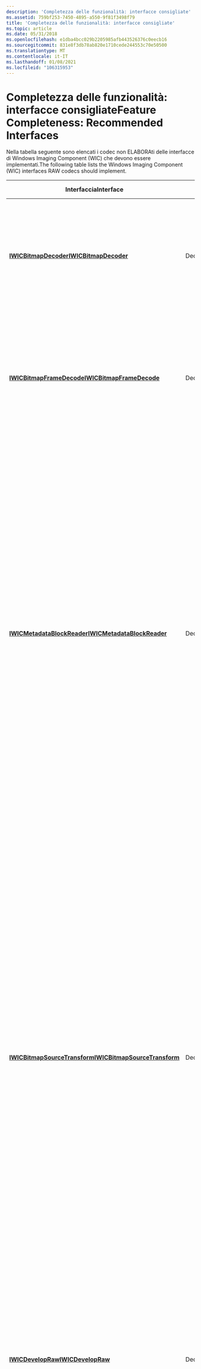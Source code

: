 ```yaml
---
description: 'Completezza delle funzionalità: interfacce consigliate'
ms.assetid: 759bf253-7450-4895-a550-9f81f3498f79
title: 'Completezza delle funzionalità: interfacce consigliate'
ms.topic: article
ms.date: 05/31/2018
ms.openlocfilehash: e1dba4bcc029b2205985afb443526376c0eecb16
ms.sourcegitcommit: 831e8f3db78ab820e1710cede244553c70e50500
ms.translationtype: MT
ms.contentlocale: it-IT
ms.lasthandoff: 01/08/2021
ms.locfileid: "106315953"
---
```

# <a name="feature-completeness-recommended-interfaces"></a><span data-ttu-id="e0a7a-103">Completezza delle funzionalità: interfacce consigliate</span><span class="sxs-lookup"><span data-stu-id="e0a7a-103">Feature Completeness: Recommended Interfaces</span></span>

<span data-ttu-id="e0a7a-104">Nella tabella seguente sono elencati i codec non ELABORAti delle interfacce di Windows Imaging Component (WIC) che devono essere implementati.</span><span class="sxs-lookup"><span data-stu-id="e0a7a-104">The following table lists the Windows Imaging Component (WIC) interfaces RAW codecs should implement.</span></span>



<table>
<colgroup>
<col style="width: 33%" />
<col style="width: 33%" />
<col style="width: 33%" />
</colgroup>
<thead>
<tr class="header">
<th><span data-ttu-id="e0a7a-105">Interfaccia</span><span class="sxs-lookup"><span data-stu-id="e0a7a-105">Interface</span></span></th>
<th><span data-ttu-id="e0a7a-106">Necessario per</span><span class="sxs-lookup"><span data-stu-id="e0a7a-106">Required for</span></span></th>
<th><span data-ttu-id="e0a7a-107">Descrizione</span><span class="sxs-lookup"><span data-stu-id="e0a7a-107">Description</span></span></th>
</tr>
</thead>
<tbody>
<tr class="odd">
<td><span data-ttu-id="e0a7a-108"><a href="/windows/desktop/api/Wincodec/nn-wincodec-iwicbitmapdecoder"><strong>IWICBitmapDecoder</strong></a></span><span class="sxs-lookup"><span data-stu-id="e0a7a-108"><a href="/windows/desktop/api/Wincodec/nn-wincodec-iwicbitmapdecoder"><strong>IWICBitmapDecoder</strong></a></span></span></td>
<td><span data-ttu-id="e0a7a-109">Decodificatori</span><span class="sxs-lookup"><span data-stu-id="e0a7a-109">Decoders</span></span></td>
<td><span data-ttu-id="e0a7a-110">Rappresenta il punto di partenza per la decodifica di un file di immagine.</span><span class="sxs-lookup"><span data-stu-id="e0a7a-110">Represents the starting point for decoding an image file.</span></span> <span data-ttu-id="e0a7a-111">Fornisce l'accesso alle proprietà a livello di contenitore come anteprime, frame e tavolozza.</span><span class="sxs-lookup"><span data-stu-id="e0a7a-111">Provides access to container-level properties like thumbnails, frames, and palette.</span></span><br/></td>
</tr>
<tr class="even">
<td><span data-ttu-id="e0a7a-112"><a href="/windows/desktop/api/Wincodec/nn-wincodec-iwicbitmapframedecode"><strong>IWICBitmapFrameDecode</strong></a></span><span class="sxs-lookup"><span data-stu-id="e0a7a-112"><a href="/windows/desktop/api/Wincodec/nn-wincodec-iwicbitmapframedecode"><strong>IWICBitmapFrameDecode</strong></a></span></span></td>
<td><span data-ttu-id="e0a7a-113">Decodificatori</span><span class="sxs-lookup"><span data-stu-id="e0a7a-113">Decoders</span></span></td>
<td><span data-ttu-id="e0a7a-114">Rappresenta un frame di immagine specifico all'interno del contenitore che fornisce l'accesso alle proprietà a livello di frame.</span><span class="sxs-lookup"><span data-stu-id="e0a7a-114">Represents a specific image frame within the container that provides access to frame-level properties.</span></span> <span data-ttu-id="e0a7a-115">Si tratta dell'interfaccia che decodifica i bit dell'immagine effettivi.</span><span class="sxs-lookup"><span data-stu-id="e0a7a-115">This is the interface that decodes the actual image bits.</span></span><br/></td>
</tr>
<tr class="odd">
<td><span data-ttu-id="e0a7a-116"><a href="/windows/desktop/api/Wincodecsdk/nn-wincodecsdk-iwicmetadatablockreader"><strong>IWICMetadataBlockReader</strong></a></span><span class="sxs-lookup"><span data-stu-id="e0a7a-116"><a href="/windows/desktop/api/Wincodecsdk/nn-wincodecsdk-iwicmetadatablockreader"><strong>IWICMetadataBlockReader</strong></a></span></span></td>
<td><span data-ttu-id="e0a7a-117">Decodificatori</span><span class="sxs-lookup"><span data-stu-id="e0a7a-117">Decoders</span></span></td>
<td><span data-ttu-id="e0a7a-118">Obbligatorio per l'enumerazione e l'iterazione nei blocchi di metadati e per richiamare i reader di metadati appropriati durante la lettura da un file di immagine.</span><span class="sxs-lookup"><span data-stu-id="e0a7a-118">Required for enumerating and iterating through metadata blocks and invoking the appropriate metadata readers when reading from an image file.</span></span> <br/>
<blockquote>
[!Note]<br />
<span data-ttu-id="e0a7a-119">Se il formato del contenitore non elaborato è compatibile con TIFF oppure utilizza IFDs o IRBs standard per archiviare i metadati EXIF o XMP, gli autori di codec possono scegliere di richiamare i lettori di metadati predefiniti anziché scriverne di propri.</span><span class="sxs-lookup"><span data-stu-id="e0a7a-119">If the RAW container format is TIFF compatible or uses standard IFDs or IRBs to store EXIF or XMP metadata, codec authors can choose to invoke the built-in metadata readers rather than writing their own.</span></span>
</blockquote>
<br/> <br/></td>
</tr>
<tr class="even">
<td><span data-ttu-id="e0a7a-120"><a href="/windows/desktop/api/Wincodec/nn-wincodec-iwicbitmapsourcetransform"><strong>IWICBitmapSourceTransform</strong></a></span><span class="sxs-lookup"><span data-stu-id="e0a7a-120"><a href="/windows/desktop/api/Wincodec/nn-wincodec-iwicbitmapsourcetransform"><strong>IWICBitmapSourceTransform</strong></a></span></span></td>
<td><span data-ttu-id="e0a7a-121">Decodificatori</span><span class="sxs-lookup"><span data-stu-id="e0a7a-121">Decoders</span></span></td>
<td><span data-ttu-id="e0a7a-122">Consente al chiamante di specificare il formato di ridimensionamento, ritaglio, rotazione o pixel desiderato per l'immagine decodificata, che può migliorare significativamente le prestazioni del decodificatore.</span><span class="sxs-lookup"><span data-stu-id="e0a7a-122">Allows the caller to specify desired scaling, cropping, rotation, or pixel format for the decoded image, which can significantly improve decoder performance.</span></span> <span data-ttu-id="e0a7a-123">Ad esempio, i decodificatori JPEG e wireless datagramma (WDP) di Microsoft utilizzano uno schema di ottimizzazione a piramide per ottenere una decodifica più veloce quando la bitmap di destinazione è inferiore alla bitmap di origine.</span><span class="sxs-lookup"><span data-stu-id="e0a7a-123">For example, Microsoft's JPEG and Wireless Datagram Protocol (WDP) decoders use a pyramid optimization scheme to achieve faster decoding when the target bitmap is smaller than the source bitmap.</span></span> <span data-ttu-id="e0a7a-124">Windows Vista (e versioni successive) tenterà di utilizzare questa interfaccia per estrarre un' &quot; &quot; Anteprima veloce da un'immagine non elaborata ogni volta che l'anteprima incorporata è mancante o inferiore a 1.024 pixel nella dimensione massima.</span><span class="sxs-lookup"><span data-stu-id="e0a7a-124">Windows Vista (and later) will attempt to use this interface to extract a &quot;fast&quot; preview from a RAW image whenever the embedded preview is missing or less than 1,024 pixels in its largest dimension.</span></span><br/></td>
</tr>
<tr class="odd">
<td><span data-ttu-id="e0a7a-125"><a href="/windows/desktop/api/Wincodec/nn-wincodec-iwicdevelopraw"><strong>IWICDevelopRaw</strong></a></span><span class="sxs-lookup"><span data-stu-id="e0a7a-125"><a href="/windows/desktop/api/Wincodec/nn-wincodec-iwicdevelopraw"><strong>IWICDevelopRaw</strong></a></span></span></td>
<td><span data-ttu-id="e0a7a-126">Decodificatori</span><span class="sxs-lookup"><span data-stu-id="e0a7a-126">Decoders</span></span></td>
<td><span data-ttu-id="e0a7a-127">Obbligatorio per i formati non ELABORAti.</span><span class="sxs-lookup"><span data-stu-id="e0a7a-127">Required for RAW formats.</span></span> <span data-ttu-id="e0a7a-128">Espone parametri specifici dell'elaborazione di immagini non ELABORAte.</span><span class="sxs-lookup"><span data-stu-id="e0a7a-128">Exposes parameters that are specific to RAW image processing.</span></span> <span data-ttu-id="e0a7a-129">I codec RAW dovrebbero supportare tutti questi parametri applicabili al codec.</span><span class="sxs-lookup"><span data-stu-id="e0a7a-129">RAW codecs should support as many of these parameters as apply to the codec.</span></span><br/></td>
</tr>
<tr class="even">
<td><span data-ttu-id="e0a7a-130"><a href="/windows/desktop/api/wincodec/nn-wincodec-iwicbitmapencoder"><strong>IWICBitmapEncoder</strong></a></span><span class="sxs-lookup"><span data-stu-id="e0a7a-130"><a href="/windows/desktop/api/wincodec/nn-wincodec-iwicbitmapencoder"><strong>IWICBitmapEncoder</strong></a></span></span></td>
<td><span data-ttu-id="e0a7a-131">Codificatori</span><span class="sxs-lookup"><span data-stu-id="e0a7a-131">Encoders</span></span></td>
<td><span data-ttu-id="e0a7a-132">Rappresenta il punto di partenza per la codifica di un file di immagine.</span><span class="sxs-lookup"><span data-stu-id="e0a7a-132">Represents the starting point for encoding an image file.</span></span> <span data-ttu-id="e0a7a-133">Questa interfaccia viene utilizzata per impostare le proprietà a livello di contenitore, ad esempio le anteprime, i frame e la tavolozza.</span><span class="sxs-lookup"><span data-stu-id="e0a7a-133">This interface is used for setting container-level properties, such as thumbnails, frames, and palette.</span></span> <span data-ttu-id="e0a7a-134">È inoltre necessario richiamare un writer di metadati per abilitare la persistenza dei metadati nel file di immagine.</span><span class="sxs-lookup"><span data-stu-id="e0a7a-134">It is also required to invoke a metadata writer to enable metadata persistence to the image file.</span></span> <span data-ttu-id="e0a7a-135">Per questi motivi, questa interfaccia è necessaria anche se la codifica della bitmap primaria nel formato non elaborato non è supportata.</span><span class="sxs-lookup"><span data-stu-id="e0a7a-135">For these reasons, this interface is necessary even if encoding the primary bitmap to the RAW format is not supported.</span></span><br/></td>
</tr>
<tr class="odd">
<td><span data-ttu-id="e0a7a-136"><a href="/windows/desktop/api/Wincodec/nn-wincodec-iwicbitmapframeencode"><strong>IWICBitmapFrameEncode</strong></a></span><span class="sxs-lookup"><span data-stu-id="e0a7a-136"><a href="/windows/desktop/api/Wincodec/nn-wincodec-iwicbitmapframeencode"><strong>IWICBitmapFrameEncode</strong></a></span></span></td>
<td><span data-ttu-id="e0a7a-137">Codificatori</span><span class="sxs-lookup"><span data-stu-id="e0a7a-137">Encoders</span></span></td>
<td><span data-ttu-id="e0a7a-138">Rappresenta un frame di immagine specifico all'interno del contenitore.</span><span class="sxs-lookup"><span data-stu-id="e0a7a-138">Represents a specific image frame within the container.</span></span> <span data-ttu-id="e0a7a-139">Questa interfaccia viene usata per codificare i bit dell'immagine effettivi e per impostare i metadati e le proprietà per fotogramma.</span><span class="sxs-lookup"><span data-stu-id="e0a7a-139">This interface is used to encode the actual image bits and to set per-frame metadata and properties.</span></span><br/></td>
</tr>
<tr class="even">
<td><span data-ttu-id="e0a7a-140"><a href="/windows/desktop/api/Wincodecsdk/nn-wincodecsdk-iwicmetadatablockwriter"><strong>IWICMetadataBlockWriter</strong></a></span><span class="sxs-lookup"><span data-stu-id="e0a7a-140"><a href="/windows/desktop/api/Wincodecsdk/nn-wincodecsdk-iwicmetadatablockwriter"><strong>IWICMetadataBlockWriter</strong></a></span></span></td>
<td><span data-ttu-id="e0a7a-141">Codificatori</span><span class="sxs-lookup"><span data-stu-id="e0a7a-141">Encoders</span></span></td>
<td><span data-ttu-id="e0a7a-142">Obbligatorio per scorrere i blocchi di metadati e richiamare i writer di metadati appropriati durante la serializzazione di un file di immagine.</span><span class="sxs-lookup"><span data-stu-id="e0a7a-142">Required for iterating through metadata blocks and invoking the appropriate metadata writers when serializing an image file.</span></span><br/>
<blockquote>
[!Note]<br />
<span data-ttu-id="e0a7a-143">Se il formato del contenitore non elaborato è compatibile con TIFF, gli autori di codec possono scegliere di richiamare i writer di metadati predefiniti anziché scriverne di propri.</span><span class="sxs-lookup"><span data-stu-id="e0a7a-143">If the RAW container format is TIFF-compatible, codec authors can choose to invoke the built-in metadata writers rather than writing their own.</span></span>
</blockquote>
<br/> <br/></td>
</tr>
</tbody>
</table>



 

## <a name="related-topics"></a><span data-ttu-id="e0a7a-144">Argomenti correlati</span><span class="sxs-lookup"><span data-stu-id="e0a7a-144">Related topics</span></span>

<dl> <dt>

<span data-ttu-id="e0a7a-145">**Informazioni concettuali**</span><span class="sxs-lookup"><span data-stu-id="e0a7a-145">**Conceptual**</span></span>
</dt> <dt>

[<span data-ttu-id="e0a7a-146">Panoramica del componente imaging Windows</span><span class="sxs-lookup"><span data-stu-id="e0a7a-146">Windows Imaging Component Overview</span></span>](-wic-about-windows-imaging-codec.md)
</dt> <dt>

[<span data-ttu-id="e0a7a-147">Linee guida per WIC per i formati di immagine RAW della fotocamera</span><span class="sxs-lookup"><span data-stu-id="e0a7a-147">WIC Guidelines for Camera RAW Image Formats</span></span>](-wic-rawguidelines.md)
</dt> <dt>

[<span data-ttu-id="e0a7a-148">Come scrivere un CODEC WIC-Enabled</span><span class="sxs-lookup"><span data-stu-id="e0a7a-148">How to Write a WIC-Enabled CODEC</span></span>](-wic-howtowriteacodec.md)
</dt> </dl>

 

 




